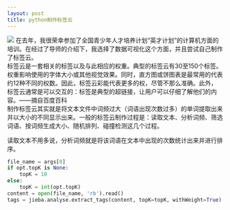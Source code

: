 ```yaml
---
layout: post
title: python制作标签云
---
```

![](http://images2015.cnblogs.com/blog/848995/201610/848995-20161011100544305-1934061440.png)
在去年，我很荣幸参加了全国青少年人才培养计划“英才计划”的计算机方面的培训。在经过了导师的介绍下，我选择了数据可视化这个方面，并且尝试自己制作了标签云。  
标签云是一套相关的标签以及与此相应的权重。典型的标签云有30至150个标签。权重影响使用的字体大小或其他视觉效果。同时，直方图或饼图表是最常用的代表约12种不同的权数。因此，标签云彩能代表更多的权，尽管不那么准确。此外，标签云通常是可以交互的：标签是典型的超链接，让用户可以仔细了解他们的内容。——摘自百度百科  
制作标签云其实就是将文本文件中词频过大（词语出现次数过多）的单词提取出来并以大小的不同显示出来。一般的标签云制作过程是：读取文本、分析词频、筛选词语、按词频生成大小、随机排列、碰撞检测这几个过程。  

读取文本不用多说，分析词频就是将该词语在文本中出现的次数统计出来并进行排序。   

```python
file_name = args[0]                             
if opt.topK is None:         
    topK = 10      
else:      
    topK = int(opt.topK)                                        
content = open(file_name, 'rb').read()                              
tags = jieba.analyse.extract_tags(content, topK=topK, withWeight=True)    

```


